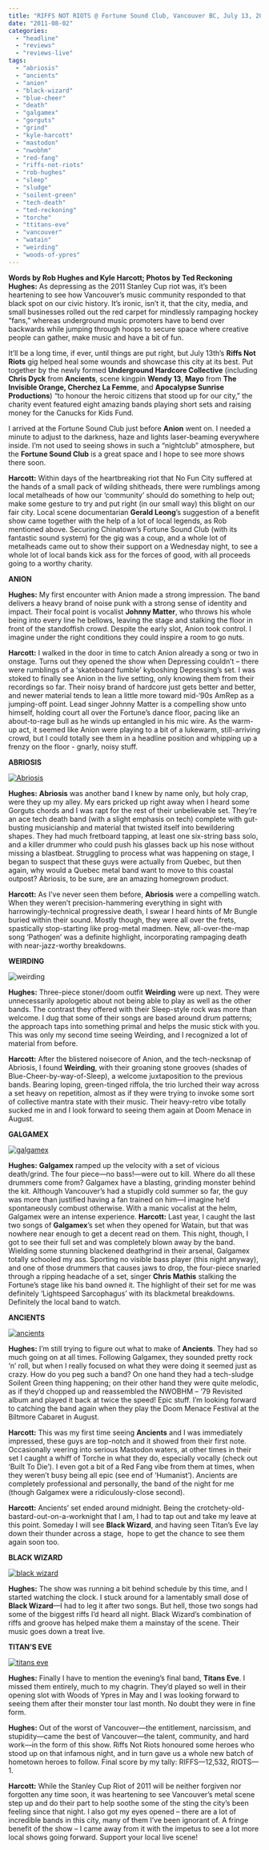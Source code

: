 ```yaml
---
title: "RIFFS NOT RIOTS @ Fortune Sound Club, Vancouver BC, July 13, 2011"
date: "2011-08-02"
categories: 
  - "headline"
  - "reviews"
  - "reviews-live"
tags: 
  - "abriosis"
  - "ancients"
  - "anion"
  - "black-wizard"
  - "blue-cheer"
  - "death"
  - "galgamex"
  - "gorguts"
  - "grind"
  - "kyle-harcott"
  - "mastodon"
  - "nwobhm"
  - "red-fang"
  - "riffs-not-riots"
  - "rob-hughes"
  - "sleep"
  - "sludge"
  - "soilent-green"
  - "tech-death"
  - "ted-reckoning"
  - "torche"
  - "ttitans-eve"
  - "vancouver"
  - "watain"
  - "weirding"
  - "woods-of-ypres"
---
```


**Words by Rob Hughes and Kyle Harcott; Photos by Ted Reckoning** **Hughes:** As depressing as the 2011 Stanley Cup riot was, it’s been heartening to see how Vancouver’s music community responded to that black spot on our civic history. It’s ironic, isn’t it, that the city, media, and small businesses rolled out the red carpet for mindlessly rampaging hockey “fans,” whereas underground music promoters have to bend over backwards while jumping through hoops to secure space where creative people can gather, make music and have a bit of fun.

It’ll be a long time, if ever, until things are put right, but July 13th’s **Riffs Not Riots** gig helped heal some wounds and showcase this city at its best. Put together by the newly formed **Underground Hardcore Collective** (including **Chris Dyck** from **Ancients**, scene kingpin **Wendy 13**, **Mayo** from **The Invisible Orange, Cherchez La Femme**, and **Apocalypse Sunrise Productions**) “to honour the heroic citizens that stood up for our city,” the charity event featured eight amazing bands playing short sets and raising money for the Canucks for Kids Fund.

I arrived at the Fortune Sound Club just before **Anion** went on. I needed a minute to adjust to the darkness, haze and lights laser-beaming everywhere inside. I’m not used to seeing shows in such a “nightclub” atmosphere, but the **Fortune Sound Club** is a great space and I hope to see more shows there soon.

**Harcott:** Within days of the heartbreaking riot that No Fun City suffered at the hands of a small pack of wilding shitheads, there were rumblings among local metalheads of how our ‘community’ should do something to help out; make some gesture to try and put right (in our small way) this blight on our fair city. Local scene documentarian **Gerald Leong**’s suggestion of a benefit show came together with the help of a lot of local legends, as Rob mentioned above. Securing Chinatown’s Fortune Sound Club (with its fantastic sound system) for the gig was a coup, and a whole lot of metalheads came out to show their support on a Wednesday night, to see a whole lot of local bands kick ass for the forces of good, with all proceeds going to a worthy charity.

**ANION**

**Hughes:** My first encounter with Anion made a strong impression. The band delivers a heavy brand of noise punk with a strong sense of identity and impact. Their focal point is vocalist **Johnny Matter**, who throws his whole being into every line he bellows, leaving the stage and stalking the floor in front of the standoffish crowd. Despite the early slot, Anion took control. I imagine under the right conditions they could inspire a room to go nuts.

**Harcott:** I walked in the door in time to catch Anion already a song or two in onstage. Turns out they opened the show when Depressing couldn’t – there were rumblings of a ‘skateboard fumble’ kyboshing Depressing’s set. I was stoked to finally see Anion in the live setting, only knowing them from their recordings so far. Their noisy brand of hardcore just gets better and better, and newer material tends to lean a little more toward mid-‘90s AmRep as a jumping-off point. Lead singer Johnny Matter is a compelling show unto himself, holding court all over the Fortune’s dance floor, pacing like an about-to-rage bull as he winds up entangled in his mic wire. As the warm-up act, it seemed like Anion were playing to a bit of a lukewarm, still-arriving crowd, but I could totally see them in a headline position and whipping up a frenzy on the floor - gnarly, noisy stuff.

**ABRIOSIS**

[![](http://www.hellbound.ca/wp-content/uploads/2011/08/Abriosis-590x393.jpg "Abriosis")](http://www.hellbound.ca/wp-content/uploads/2011/08/Abriosis.jpg)

**Hughes:** **Abriosis** was another band I knew by name only, but holy crap, were they up my alley. My ears pricked up right away when I heard some Gorguts chords and I was rapt for the rest of their unbelievable set. They’re an ace tech death band (with a slight emphasis on tech) complete with gut-busting musicianship and material that twisted itself into bewildering shapes. They had much fretboard tapping, at least one six-string bass solo, and a killer drummer who could push his glasses back up his nose without missing a blastbeat. Struggling to process what was happening on stage, I began to suspect that these guys were actually from Quebec, but then again, why would a Quebec metal band want to move to this coastal outpost? Abriosis, to be sure, are an amazing homegrown product.

**Harcott:** As I’ve never seen them before, **Abriosis** were a compelling watch. When they weren’t precision-hammering everything in sight with harrowingly-technical progressive death, I swear I heard hints of Mr Bungle buried within their sound. Mostly though, they were all over the frets, spastically stop-starting like prog-metal madmen. New, all-over-the-map song ‘Pathogen’ was a definite highlight, incorporating rampaging death with near-jazz-worthy breakdowns.

**WEIRDING**

![](http://www.hellbound.ca/wp-content/uploads/2011/08/weirding-590x393.jpg "weirding")

**Hughes:** Three-piece stoner/doom outfit **Weirding** were up next. They were unnecessarily apologetic about not being able to play as well as the other bands. The contrast they offered with their Sleep-style rock was more than welcome. I dug that some of their songs are based around drum patterns; the approach taps into something primal and helps the music stick with you. This was only my second time seeing Weirding, and I recognized a lot of material from before.

**Harcott:** After the blistered noisecore of Anion, and the tech-necksnap of Abriosis, I found **Weirding**, with their groaning stone grooves (shades of Blue-Cheer-by-way-of-Sleep), a welcome juxtaposition to the previous bands. Bearing loping, green-tinged riffola, the trio lurched their way across a set heavy on repetition, almost as if they were trying to invoke some sort of collective mantra state with their music. Their heavy-retro vibe totally sucked me in and I look forward to seeing them again at Doom Menace in August.

**GALGAMEX**

[![](http://www.hellbound.ca/wp-content/uploads/2011/08/galgamex-590x393.jpg "galgamex")](http://www.hellbound.ca/wp-content/uploads/2011/08/galgamex.jpg)

**Hughes:** **Galgamex** ramped up the velocity with a set of vicious death/grind. The four piece—no bass!—were out to kill. Where do all these drummers come from? Galgamex have a blasting, grinding monster behind the kit. Although Vancouver’s had a stupidly cold summer so far, the guy was more than justified having a fan trained on him—I imagine he’d spontaneously combust otherwise. With a manic vocalist at the helm, Galgamex were an intense experience. **Harcott:** Last year, I caught the last two songs of **Galgamex**’s set when they opened for Watain, but that was nowhere near enough to get a decent read on them. This night, though, I got to see their full set and was completely blown away by the band. Wielding some stunning blackened deathgrind in their arsenal, Galgamex totally schooled my ass. Sporting no visible bass player (this night anyway), and one of those drummers that causes jaws to drop, the four-piece snarled through a ripping headache of a set, singer **Chris Mathis** stalking the Fortune’s stage like his band owned it. The highlight of their set for me was definitely ‘Lightspeed Sarcophagus’ with its blackmetal breakdowns. Definitely the local band to watch.

**ANCIENTS**

[![](http://www.hellbound.ca/wp-content/uploads/2011/08/ancients-590x393.jpg "ancients")](http://www.hellbound.ca/wp-content/uploads/2011/08/ancients.jpg)

**Hughes:** I’m still trying to figure out what to make of **Ancients**. They had so much going on at all times. Following Galgamex, they sounded pretty rock ‘n’ roll, but when I really focused on what they were doing it seemed just as crazy. How do you peg such a band? On one hand they had a tech-sludge Soilent Green thing happening; on their other hand they were quite melodic, as if they’d chopped up and reassembled the NWOBHM – ‘79 Revisited album and played it back at twice the speed! Epic stuff. I’m looking forward to catching the band again when they play the Doom Menace Festival at the Biltmore Cabaret in August.

**Harcott:** This was my first time seeing **Ancients** and I was immediately impressed, these guys are top-notch and it showed from their first note. Occasionally veering into serious Mastodon waters, at other times in their set I caught a whiff of Torche in what they do, especially vocally (check out ‘Built To Die’). I even got a bit of a Red Fang vibe from them at times, when they weren’t busy being all epic (see end of ‘Humanist’). Ancients are completely professional and personally, the band of the night for me (though Galgamex were a ridiculously-close second).

**Harcott:** Ancients’ set ended around midnight. Being the crotchety-old-bastard-out-on-a-worknight that I am, I had to tap out and take my leave at this point. Someday I will see **Black Wizard**, and having seen Titan’s Eve lay down their thunder across a stage,  hope to get the chance to see them again soon too.

**BLACK WIZARD**

[![](http://www.hellbound.ca/wp-content/uploads/2011/08/black-wizard.jpg "black wizard")](http://www.hellbound.ca/wp-content/uploads/2011/08/black-wizard.jpg)

**Hughes:** The show was running a bit behind schedule by this time, and I started watching the clock. I stuck around for a lamentably small dose of **Black Wizard**—I had to leg it after two songs. But hell, those two songs had some of the biggest riffs I’d heard all night. Black Wizard’s combination of riffs and groove has helped make them a mainstay of the scene. Their music goes down a treat live.

**TITAN’S EVE**

[![](http://www.hellbound.ca/wp-content/uploads/2011/08/titans-eve-590x393.jpg "titans eve")](http://www.hellbound.ca/wp-content/uploads/2011/08/titans-eve.jpg)

**Hughes:** Finally I have to mention the evening’s final band, **Titans Eve**. I missed them entirely, much to my chagrin. They’d played so well in their opening slot with Woods of Ypres in May and I was looking forward to seeing them after their monster tour last month. No doubt they were in fine form.

**Hughes:** Out of the worst of Vancouver—the entitlement, narcissism, and stupidity—came the best of Vancouver—the talent, community, and hard work—in the form of this show. Riffs Not Riots honoured some heroes who stood up on that infamous night, and in turn gave us a whole new batch of hometown heroes to follow. Final score by my tally: RIFFS—12,532, RIOTS—1.

**Harcott:** While the Stanley Cup Riot of 2011 will be neither forgiven nor forgotten any time soon, it was heartening to see Vancouver’s metal scene step up and do their part to help soothe some of the sting the city’s been feeling since that night. I also got my eyes opened – there are a lot of incredible bands in this city, many of them I’ve been ignorant of. A fringe benefit of the show – I came away from it with the impetus to see a lot more local shows going forward. Support your local live scene!
